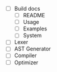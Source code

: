 * [ ] Build docs
  * [ ] README
  * [ ] Usage
  * [ ] Examples
  * [ ] System
* [ ] Lexer
* [ ] AST Generator
* [ ] Compiler
* [ ] Optimizer
